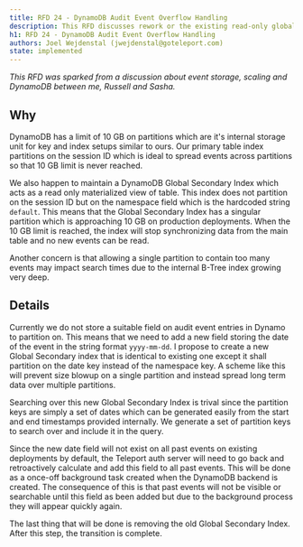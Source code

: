 ```yaml
---
title: RFD 24 - DynamoDB Audit Event Overflow Handling
description: This RFD discusses rework or the existing read-only global secondary index view to partition on the day of the event instead of the hard coded string `default`.
h1: RFD 24 - DynamoDB Audit Event Overflow Handling
authors: Joel Wejdenstal (jwejdenstal@goteleport.com)
state: implemented
---
```



_This RFD was sparked from a discussion about event storage, scaling and DynamoDB between me, Russell and Sasha._



## Why

DynamoDB has a limit of 10 GB on partitions which are it's internal storage unit for key and index setups similar to ours. Our primary table index partitions on the session ID which is ideal to spread events across partitions so that 10 GB limit is never reached.

We also happen to maintain a DynamoDB Global Secondary Index which acts as a read only materialized view of table. This index does not partition on the session ID but on the namespace field which is the hardcoded string `default`. This means that the Global Secondary Index has a singular partition which is approaching 10 GB on production deployments. When the 10 GB limit is reached, the index will stop synchronizing data from the main table and no new events can be read.

Another concern is that allowing a single partition to contain too many events may impact search times due to the internal B-Tree index growing very deep.

## Details

Currently we do not store a suitable field on audit event entries in Dynamo to partition on. This means that we need to add a new field storing the date of the event in the string format `yyyy-mm-dd`. I propose to create a new Global Secondary index that is identical to existing one except it shall partition on the date key instead of the namespace key. A scheme like this will prevent size blowup on a single partition and instead spread long term data over multiple partitions.

Searching over this new Global Secondary Index is trival since the partition keys are simply a set of dates which can be generated easily from the start and end timestamps provided internally. We generate a set of partition keys to search over and include it in the query.

Since the new date field will not exist on all past events on existing deployments by default, the Teleport auth server will need to go back and retroactively calculate and add this field to all past events. This will be done as a once-off background task created when the DynamoDB backend is created. The consequence of this is that past events will not be visible or searchable until this field as been added but due to the background process they will appear quickly again.

The last thing that will be done is removing the old Global Secondary Index. After this step, the transition is complete.
